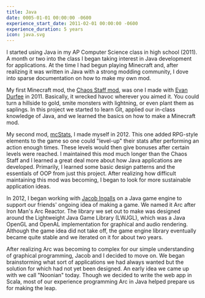 ```yaml
---
title: Java
date: 0005-01-01 00:00:00 -0600
experience_start_date: 2011-02-01 00:00:00 -0600
experience_duration: 5 years
icon: java.svg
---
```

I started using Java in my AP Computer Science class in high school (2011). A month or two into the class I began taking interest in Java development for applications. At the time I had begun playing Minecraft and, after realizing it was written in Java with a strong modding community, I dove into sparse documentation on how to make my own mod.

My first Minecraft mod, the [Chaos Staff mod][chaos staff], was one I made with [Evan Durfee][] in 2011. Basically, it wrecked havoc wherever you aimed it. You could turn a hillside to gold, smite monsters with lightning, or even plant them as saplings. In this project we started to learn Git, applied our in-class knowledge of Java, and we learned the basics on how to make a Minecraft mod.

My second mod, [mcStats][], I made myself in 2012. This one added RPG-style elements to the game so one could "level-up" their stats after performing an action enough times. These levels would then give bonuses after certain levels were reached. I maintained this mod much longer than the Chaos Staff and I learned a great deal more about how Java applications are developed. Primarily, I learned some basic design patterns and the essentials of OOP from just this project. After realizing how difficult maintaining this mod was becoming, I began to look for more sustainable application ideas.

In 2012, I began working with [Jacob Ingalls][] on a Java game engine to support our friends' ongoing idea of making a game. We named it Arc after Iron Man's Arc Reactor. The library we set out to make was designed around the Lightweight Java Game Library (LWJGL), which was a Java OpenGL and OpenAL implementation for graphical and audio rendering. Although the game idea did not take off, the game engine library eventually became quite stable and we iterated on it for about two years.

After realizing Arc was becoming to complex for our simple understanding of graphical programming, Jacob and I decided to move on. We began brainstorming what sort of applications we had always wanted but the solution for which had not yet been designed.
An early idea we came up with we call "Noonian" today. Though we decided to write the web app in Scala, most of our experience programming Arc in Java helped prepare us for making the leap.

[chaos staff]: http://www.minecraftforum.net/forums/mapping-and-modding/minecraft-mods/1281562
[mcStats]: http://www.minecraftforum.net/forums/mapping-and-modding/minecraft-mods/1285697
[Evan Durfee]: https://www.linkedin.com/in/evan-durfee-43aa3485
[Jacob Ingalls]: http://jacobingalls.info
